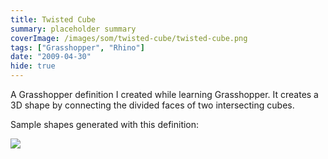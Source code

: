 ```yaml
---
title: Twisted Cube
summary: placeholder summary
coverImage: /images/som/twisted-cube/twisted-cube.png
tags: ["Grasshopper", "Rhino"]
date: "2009-04-30"
hide: true
---
```


A Grasshopper definition I created while learning Grasshopper. It creates a 3D shape by connecting the divided faces of two intersecting cubes.

Sample shapes generated with this definition:

![](/images/som/twisted-cube/twisted-box.jpg)
